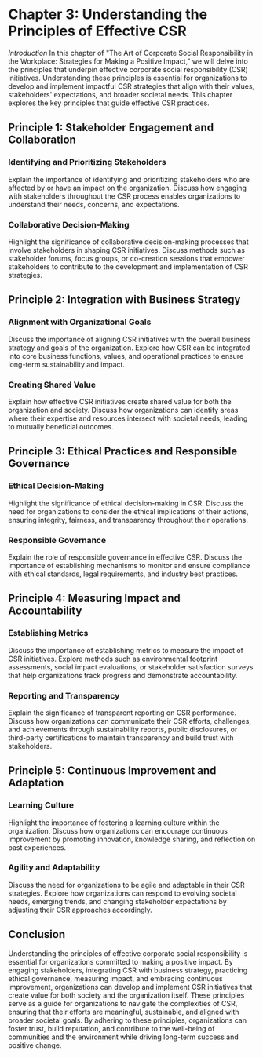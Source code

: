 Chapter 3: Understanding the Principles of Effective CSR
========================================================

*Introduction* In this chapter of "The Art of Corporate Social Responsibility in the Workplace: Strategies for Making a Positive Impact," we will delve into the principles that underpin effective corporate social responsibility (CSR) initiatives. Understanding these principles is essential for organizations to develop and implement impactful CSR strategies that align with their values, stakeholders' expectations, and broader societal needs. This chapter explores the key principles that guide effective CSR practices.

Principle 1: Stakeholder Engagement and Collaboration
-----------------------------------------------------

### Identifying and Prioritizing Stakeholders

Explain the importance of identifying and prioritizing stakeholders who are affected by or have an impact on the organization. Discuss how engaging with stakeholders throughout the CSR process enables organizations to understand their needs, concerns, and expectations.

### Collaborative Decision-Making

Highlight the significance of collaborative decision-making processes that involve stakeholders in shaping CSR initiatives. Discuss methods such as stakeholder forums, focus groups, or co-creation sessions that empower stakeholders to contribute to the development and implementation of CSR strategies.

Principle 2: Integration with Business Strategy
-----------------------------------------------

### Alignment with Organizational Goals

Discuss the importance of aligning CSR initiatives with the overall business strategy and goals of the organization. Explore how CSR can be integrated into core business functions, values, and operational practices to ensure long-term sustainability and impact.

### Creating Shared Value

Explain how effective CSR initiatives create shared value for both the organization and society. Discuss how organizations can identify areas where their expertise and resources intersect with societal needs, leading to mutually beneficial outcomes.

Principle 3: Ethical Practices and Responsible Governance
---------------------------------------------------------

### Ethical Decision-Making

Highlight the significance of ethical decision-making in CSR. Discuss the need for organizations to consider the ethical implications of their actions, ensuring integrity, fairness, and transparency throughout their operations.

### Responsible Governance

Explain the role of responsible governance in effective CSR. Discuss the importance of establishing mechanisms to monitor and ensure compliance with ethical standards, legal requirements, and industry best practices.

Principle 4: Measuring Impact and Accountability
------------------------------------------------

### Establishing Metrics

Discuss the importance of establishing metrics to measure the impact of CSR initiatives. Explore methods such as environmental footprint assessments, social impact evaluations, or stakeholder satisfaction surveys that help organizations track progress and demonstrate accountability.

### Reporting and Transparency

Explain the significance of transparent reporting on CSR performance. Discuss how organizations can communicate their CSR efforts, challenges, and achievements through sustainability reports, public disclosures, or third-party certifications to maintain transparency and build trust with stakeholders.

Principle 5: Continuous Improvement and Adaptation
--------------------------------------------------

### Learning Culture

Highlight the importance of fostering a learning culture within the organization. Discuss how organizations can encourage continuous improvement by promoting innovation, knowledge sharing, and reflection on past experiences.

### Agility and Adaptability

Discuss the need for organizations to be agile and adaptable in their CSR strategies. Explore how organizations can respond to evolving societal needs, emerging trends, and changing stakeholder expectations by adjusting their CSR approaches accordingly.

Conclusion
----------

Understanding the principles of effective corporate social responsibility is essential for organizations committed to making a positive impact. By engaging stakeholders, integrating CSR with business strategy, practicing ethical governance, measuring impact, and embracing continuous improvement, organizations can develop and implement CSR initiatives that create value for both society and the organization itself. These principles serve as a guide for organizations to navigate the complexities of CSR, ensuring that their efforts are meaningful, sustainable, and aligned with broader societal goals. By adhering to these principles, organizations can foster trust, build reputation, and contribute to the well-being of communities and the environment while driving long-term success and positive change.
